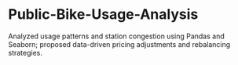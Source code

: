 # Public-Bike-Usage-Analysis
Analyzed usage patterns and station congestion using Pandas and Seaborn; proposed data-driven pricing adjustments and rebalancing strategies.
